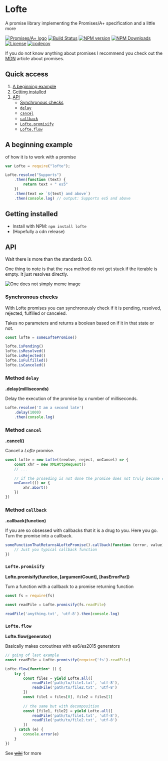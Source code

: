 # Lofte
A promise library implementing the Promises/A+ specification and a little more

[![Promises/A+ logo][img-PA+]][url-PA+]
[![Build Status][img-travis]][url-travis]
[![NPM version][img-npm]][url-npm]
[![NPM Downloads][img-downloads]][url-downloads]
[![License][img-license]][url-license]
[![codecov](https://codecov.io/gh/PoroShadows/Lofte/branch/experimental/graph/badge.svg)](https://codecov.io/gh/PoroShadows/Lofte)


If you do not know anything about promises I recommend you check out the [MDN][url-mdn-promises] article about promises.


## Quick access

1. [A beginning example](#a-beginning-example)
2. [Getting installed](#getting-installed)
3. [API](#api)
    - [Synchronous checks](#synchronous-checks)
    - [`delay`](#method-delay)
    - [`cancel`](#method-cancel)
    - [`callback`](#method-callback)
    - [`Lofte.promisify`](#loftepromisify)
    - [`Lofte.flow`](#lofteflow)

## A beginning example
of how it is to work with a promise
```js
var Lofte = require("lofte");

Lofte.resolve("Supports")
    .then(function (text) {
        return text + " es5"
    })
    .then(text => `${text} and above`)
    .then(console.log) // output: Supports es5 and above
```
## Getting installed
- Install with NPM: `npm install lofte`
- (Hopefully a cdn release)

## API
Wait there is more than the standards O.O.

One thing to note is that the `race` method do not get stuck if the 
iterable is empty. It just resolves directly.

![One does not simply meme image][img-meme]

### Synchronous checks
With Lofte promises you can synchronously check if it is pending, 
resolved, rejected, fulfilled or canceled.

Takes no parameters and returns a boolean based on if it in that state 
or not.

```js
const lofte = someLoftePromise()

lofte.isPending()
lofte.isResolved()
lofte.isRejected()
lofte.isFulfilled()
lofte.isCanceled()
```

### Method `delay`
**.delay(milliseconds)**

Delay the execution of the promise by x number of milliseconds.

```js
Lofte.resolve('I am a second late')
    .delay(1000)
    .then(console.log)
```

### Method `cancel`
**.cancel()**

Cancel a _Lofte_ promise.

```js
const lofte = new Lofte((reolve, reject, onCancel) => {
    const xhr = new XMLHttpRequest()
    // ...
    
    // if the proseding is not done the promise does not truly become cancelable
    onCancel(() => {
        xhr.abort()
    })
})
```

### Method `callback`
**.callback(function)**

If you are so obsessed with callbacks that it is a drug to you. Here you go. Turn the promise into a callback.

```js
someFunctionThatReturnsALoftePromise().callback(function (error, value) {
    // Just you typical callback function
})
```

### `Lofte.promisify`
**Lofte.promisify(function, [argumentCount], [hasErrorPar])**

Turn a function with a callback to a promise returning function

```js
const fs = require(fs)

const readFile = Lofte.promisify(fs.readFile)

readFile('anything.txt', 'utf-8').then(console.log)
```

### `Lofte.flow`
**Lofte.flow(generator)**

Basically makes coroutines with es6/es2015 generators

```js
// going of last example
const readFile = Lofte.promisify(require('fs').readFile)

Lofte.flow(function* () {
    try {
        const files = yield Lofte.all([
            readFile('path/to/file1.txt', 'utf-8'),
            readFile('path/to/file2.txt', 'utf-8')
        ])
        const file1 = files[0], file2 = files[1]
        
        // the same but with decomposition
        const [file1, file2] = yield Lofte.all([
            readFile('path/to/file1.txt', 'utf-8'),
            readFile('path/to/file2.txt', 'utf-8')
        ])
    } catch (e) {
        console.error(e)
    }
})
```

See ~~[wiki][url-wiki]~~ for more

[url-wiki]: https://github.com/PoroShadows/Lofte/wiki "Lofte wiki"
[url-mdn-promises]: https://developer.mozilla.org/en/docs/Web/JavaScript/Reference/Global_Objects/Promise
[url-PA+]: https://promisesaplus.com/
[url-travis]: https://travis-ci.org/PoroShadows/Lofte
[url-npm]: https://npmjs.org/package/lofte
[url-license]: LICENSE.md
[url-downloads]: https://npmjs.org/package/lofte

[img-PA+]: https://promisesaplus.com/assets/logo-small.png "Promises/A+ 1.0 compliant"
[img-travis]: https://img.shields.io/travis/PoroShadows/Lofte.svg?style=flat-square
[img-npm]: https://img.shields.io/npm/v/lofte.svg?style=flat-square
[img-license]: http://img.shields.io/npm/l/lofte.svg?style=flat-square
[img-downloads]: http://img.shields.io/npm/dm/lofte.svg?style=flat-square
[img-meme]: https://i.imgflip.com/1f2lkm.jpg "Wow so original"
